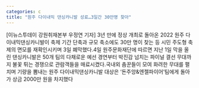 ```yaml
---
categories: c
title: "원주 다이내믹 댄싱카니발 성료…3일간 30만명 찾아"
---
```

[이뉴스투데이 강원취재본부 우정연 기자] 3년 만에 정상 개최로 돌아온 2022 원주 다이내믹댄싱카니발이 축제 기간 단축과 규모 축소에도 30만 명이 찾는 등 시민 주도형 축제의 면모를 재확인시키며 3일 폐막했다.4일 원주문화재단에 따르면 지난 1일 막을 올린 댄싱카니발은 50개 팀의 다채로운 예선 경연부터 박진감 넘치는 파이널 결선 무대까지 불꽃 튀는 경쟁으로 관람객들을 매료시켰다.국내외 춤꾼들이 모여 화려한 무대를 펼치며 기량을 뽐내는 원주 다이내믹댄싱카니발 대상은 ‘돈주앙&엔젤파이어’팀에게 돌아가 상금 2000만 원을 차지했다